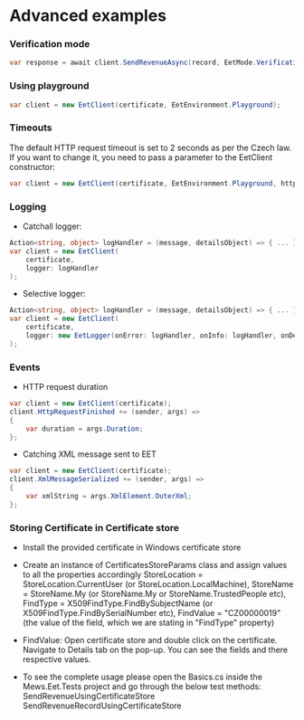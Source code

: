 # Advanced examples

### Verification mode
```csharp
var response = await client.SendRevenueAsync(record, EetMode.Verification);
```

### Using playground
```csharp
var client = new EetClient(certificate, EetEnvironment.Playground);
```

### Timeouts

The default HTTP request timeout is set to 2 seconds as per the Czech law. If you want to change it, you need to pass a parameter to the EetClient constructor:

```csharp
var client = new EetClient(certificate, EetEnvironment.Playground, httpTimeout: TimeSpan.FromSeconds(20));
```

### Logging
- Catchall logger:
```csharp
Action<string, object> logHandler = (message, detailsObject) => { ... };
var client = new EetClient(
    certificate,
    logger: logHandler
);
```

- Selective logger:
```csharp
Action<string, object> logHandler = (message, detailsObject) => { ... };
var client = new EetClient(
    certificate,
    logger: new EetLogger(onError: logHandler, onInfo: logHandler, onDebug: null)
);
```

### Events
- HTTP request duration
```csharp
var client = new EetClient(certificate);
client.HttpRequestFinished += (sender, args) =>
{
    var duration = args.Duration;
};
```

- Catching XML message sent to EET
```csharp
var client = new EetClient(certificate);
client.XmlMessageSerialized += (sender, args) =>
{
    var xmlString = args.XmlElement.OuterXml;
};
```
### Storing Certificate in Certificate store

- Install the provided certificate in Windows certificate store 
- Create an instance of CertificatesStoreParams class and assign values to all the properties accordingly
            StoreLocation = StoreLocation.CurrentUser (or StoreLocation.LocalMachine),
            StoreName = StoreName.My (or StoreName.My or StoreName.TrustedPeople etc),
            FindType = X509FindType.FindBySubjectName (or X509FindType.FindBySerialNumber etc),
            FindValue = "CZ00000019" (the value of the field, which we are stating in "FindType" property)
- FindValue: Open certificate store and double click on the certificate. Navigate to Details tab on the pop-up. 
			 You can see the fields and there respective values.
			 
- To see the complete usage please open the Basics.cs inside the Mews.Eet.Tests project and go through the below test methods:
			SendRevenueUsingCertificateStore
			SendRevenueRecordUsingCertificateStore
